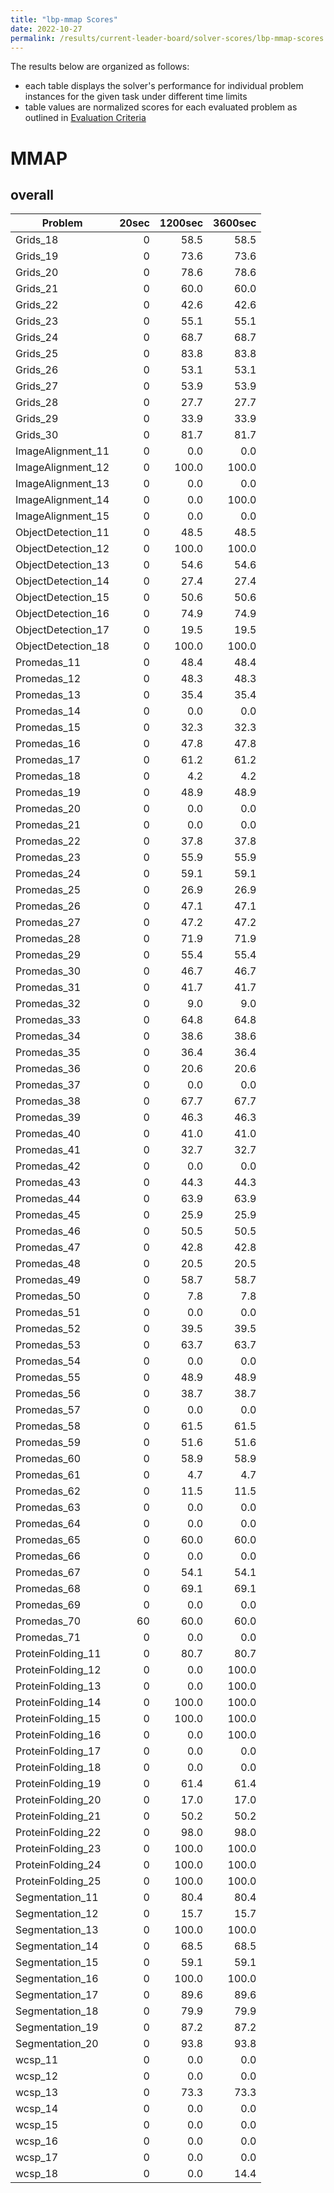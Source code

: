 ```yaml
---
title: "lbp-mmap Scores"
date: 2022-10-27
permalink: /results/current-leader-board/solver-scores/lbp-mmap-scores
---
```




The results below are organized as follows:
- each table displays the solver's performance for individual problem instances for the given task under different time limits
- table values are normalized scores for each evaluated problem as outlined in [Evaluation Criteria](https://uaicompetition.github.io/uci-2022/results/evaluation-criteria/)


# MMAP

## overall

|      Problem       | 20sec | 1200sec | 3600sec |
| ------------------ | ----: | ------: | ------: |
| Grids_18           |     0 |    58.5 |    58.5 |
| Grids_19           |     0 |    73.6 |    73.6 |
| Grids_20           |     0 |    78.6 |    78.6 |
| Grids_21           |     0 |    60.0 |    60.0 |
| Grids_22           |     0 |    42.6 |    42.6 |
| Grids_23           |     0 |    55.1 |    55.1 |
| Grids_24           |     0 |    68.7 |    68.7 |
| Grids_25           |     0 |    83.8 |    83.8 |
| Grids_26           |     0 |    53.1 |    53.1 |
| Grids_27           |     0 |    53.9 |    53.9 |
| Grids_28           |     0 |    27.7 |    27.7 |
| Grids_29           |     0 |    33.9 |    33.9 |
| Grids_30           |     0 |    81.7 |    81.7 |
| ImageAlignment_11  |     0 |     0.0 |     0.0 |
| ImageAlignment_12  |     0 |   100.0 |   100.0 |
| ImageAlignment_13  |     0 |     0.0 |     0.0 |
| ImageAlignment_14  |     0 |     0.0 |   100.0 |
| ImageAlignment_15  |     0 |     0.0 |     0.0 |
| ObjectDetection_11 |     0 |    48.5 |    48.5 |
| ObjectDetection_12 |     0 |   100.0 |   100.0 |
| ObjectDetection_13 |     0 |    54.6 |    54.6 |
| ObjectDetection_14 |     0 |    27.4 |    27.4 |
| ObjectDetection_15 |     0 |    50.6 |    50.6 |
| ObjectDetection_16 |     0 |    74.9 |    74.9 |
| ObjectDetection_17 |     0 |    19.5 |    19.5 |
| ObjectDetection_18 |     0 |   100.0 |   100.0 |
| Promedas_11        |     0 |    48.4 |    48.4 |
| Promedas_12        |     0 |    48.3 |    48.3 |
| Promedas_13        |     0 |    35.4 |    35.4 |
| Promedas_14        |     0 |     0.0 |     0.0 |
| Promedas_15        |     0 |    32.3 |    32.3 |
| Promedas_16        |     0 |    47.8 |    47.8 |
| Promedas_17        |     0 |    61.2 |    61.2 |
| Promedas_18        |     0 |     4.2 |     4.2 |
| Promedas_19        |     0 |    48.9 |    48.9 |
| Promedas_20        |     0 |     0.0 |     0.0 |
| Promedas_21        |     0 |     0.0 |     0.0 |
| Promedas_22        |     0 |    37.8 |    37.8 |
| Promedas_23        |     0 |    55.9 |    55.9 |
| Promedas_24        |     0 |    59.1 |    59.1 |
| Promedas_25        |     0 |    26.9 |    26.9 |
| Promedas_26        |     0 |    47.1 |    47.1 |
| Promedas_27        |     0 |    47.2 |    47.2 |
| Promedas_28        |     0 |    71.9 |    71.9 |
| Promedas_29        |     0 |    55.4 |    55.4 |
| Promedas_30        |     0 |    46.7 |    46.7 |
| Promedas_31        |     0 |    41.7 |    41.7 |
| Promedas_32        |     0 |     9.0 |     9.0 |
| Promedas_33        |     0 |    64.8 |    64.8 |
| Promedas_34        |     0 |    38.6 |    38.6 |
| Promedas_35        |     0 |    36.4 |    36.4 |
| Promedas_36        |     0 |    20.6 |    20.6 |
| Promedas_37        |     0 |     0.0 |     0.0 |
| Promedas_38        |     0 |    67.7 |    67.7 |
| Promedas_39        |     0 |    46.3 |    46.3 |
| Promedas_40        |     0 |    41.0 |    41.0 |
| Promedas_41        |     0 |    32.7 |    32.7 |
| Promedas_42        |     0 |     0.0 |     0.0 |
| Promedas_43        |     0 |    44.3 |    44.3 |
| Promedas_44        |     0 |    63.9 |    63.9 |
| Promedas_45        |     0 |    25.9 |    25.9 |
| Promedas_46        |     0 |    50.5 |    50.5 |
| Promedas_47        |     0 |    42.8 |    42.8 |
| Promedas_48        |     0 |    20.5 |    20.5 |
| Promedas_49        |     0 |    58.7 |    58.7 |
| Promedas_50        |     0 |     7.8 |     7.8 |
| Promedas_51        |     0 |     0.0 |     0.0 |
| Promedas_52        |     0 |    39.5 |    39.5 |
| Promedas_53        |     0 |    63.7 |    63.7 |
| Promedas_54        |     0 |     0.0 |     0.0 |
| Promedas_55        |     0 |    48.9 |    48.9 |
| Promedas_56        |     0 |    38.7 |    38.7 |
| Promedas_57        |     0 |     0.0 |     0.0 |
| Promedas_58        |     0 |    61.5 |    61.5 |
| Promedas_59        |     0 |    51.6 |    51.6 |
| Promedas_60        |     0 |    58.9 |    58.9 |
| Promedas_61        |     0 |     4.7 |     4.7 |
| Promedas_62        |     0 |    11.5 |    11.5 |
| Promedas_63        |     0 |     0.0 |     0.0 |
| Promedas_64        |     0 |     0.0 |     0.0 |
| Promedas_65        |     0 |    60.0 |    60.0 |
| Promedas_66        |     0 |     0.0 |     0.0 |
| Promedas_67        |     0 |    54.1 |    54.1 |
| Promedas_68        |     0 |    69.1 |    69.1 |
| Promedas_69        |     0 |     0.0 |     0.0 |
| Promedas_70        |    60 |    60.0 |    60.0 |
| Promedas_71        |     0 |     0.0 |     0.0 |
| ProteinFolding_11  |     0 |    80.7 |    80.7 |
| ProteinFolding_12  |     0 |     0.0 |   100.0 |
| ProteinFolding_13  |     0 |     0.0 |   100.0 |
| ProteinFolding_14  |     0 |   100.0 |   100.0 |
| ProteinFolding_15  |     0 |   100.0 |   100.0 |
| ProteinFolding_16  |     0 |     0.0 |   100.0 |
| ProteinFolding_17  |     0 |     0.0 |     0.0 |
| ProteinFolding_18  |     0 |     0.0 |     0.0 |
| ProteinFolding_19  |     0 |    61.4 |    61.4 |
| ProteinFolding_20  |     0 |    17.0 |    17.0 |
| ProteinFolding_21  |     0 |    50.2 |    50.2 |
| ProteinFolding_22  |     0 |    98.0 |    98.0 |
| ProteinFolding_23  |     0 |   100.0 |   100.0 |
| ProteinFolding_24  |     0 |   100.0 |   100.0 |
| ProteinFolding_25  |     0 |   100.0 |   100.0 |
| Segmentation_11    |     0 |    80.4 |    80.4 |
| Segmentation_12    |     0 |    15.7 |    15.7 |
| Segmentation_13    |     0 |   100.0 |   100.0 |
| Segmentation_14    |     0 |    68.5 |    68.5 |
| Segmentation_15    |     0 |    59.1 |    59.1 |
| Segmentation_16    |     0 |   100.0 |   100.0 |
| Segmentation_17    |     0 |    89.6 |    89.6 |
| Segmentation_18    |     0 |    79.9 |    79.9 |
| Segmentation_19    |     0 |    87.2 |    87.2 |
| Segmentation_20    |     0 |    93.8 |    93.8 |
| wcsp_11            |     0 |     0.0 |     0.0 |
| wcsp_12            |     0 |     0.0 |     0.0 |
| wcsp_13            |     0 |    73.3 |    73.3 |
| wcsp_14            |     0 |     0.0 |     0.0 |
| wcsp_15            |     0 |     0.0 |     0.0 |
| wcsp_16            |     0 |     0.0 |     0.0 |
| wcsp_17            |     0 |     0.0 |     0.0 |
| wcsp_18            |     0 |     0.0 |    14.4 |

